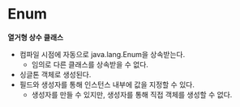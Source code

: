 # Enum

**열거형 상수 클래스**

* 컴파일 시점에 자동으로 java.lang.Enum을 상속받는다.
  * 임의로 다른 클래스를 상속받을 수 없다.
* 싱글톤 객체로 생성된다.
* 필드와 생성자를 통해 인스턴스 내부에 값을 지정할 수 있다.
  * 생성자를 만들 수 있지만, 생성자를 통해 직접 객체를 생성할 수 없다.
